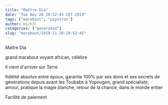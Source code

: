 ```yaml
---
title: "Maître Dia"
date: "Tue Nov 26 20:52:45 CET 2019"
tags: ["marabout", "pipotron"]
author: m1ch3l
categories: ["generated"]
slug: "marabout/2019-11-26-20:52:45"
---
```


Maître Dia

grand marabout voyant african, célèbre

Il vient d'arriver sur Terre

fidélité absolue entre époux, garantie 100% par ses dons et ses secrets de générations depuis avant les Toubabs à Yopougon, grand spécialiste, amour, pratique la magie blanche, retour de la chance, dans le monde entier

Facilité de paiement
